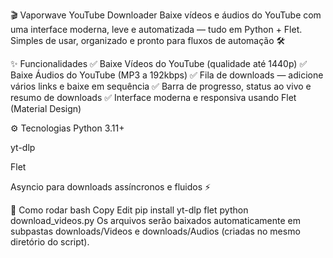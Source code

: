 🎬 Vaporwave YouTube Downloader
Baixe vídeos e áudios do YouTube com uma interface moderna, leve e automatizada — tudo em Python + Flet.
Simples de usar, organizado e pronto para fluxos de automação 🛠️

✨ Funcionalidades
✅ Baixe Vídeos do YouTube (qualidade até 1440p)
✅ Baixe Áudios do YouTube (MP3 a 192kbps)
✅ Fila de downloads — adicione vários links e baixe em sequência
✅ Barra de progresso, status ao vivo e resumo de downloads
✅ Interface moderna e responsiva usando Flet (Material Design)

⚙️ Tecnologias
Python 3.11+

yt-dlp

Flet

Asyncio para downloads assíncronos e fluidos ⚡

🚀 Como rodar
bash
Copy
Edit
pip install yt-dlp flet
python download_videos.py
Os arquivos serão baixados automaticamente em subpastas downloads/Videos e downloads/Audios (criadas no mesmo diretório do script).
